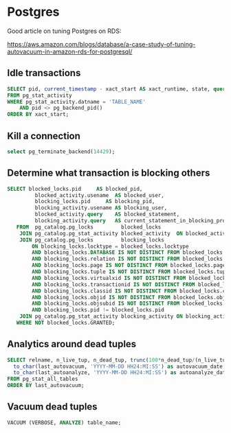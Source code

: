 # Postgres

Good article on tuning Postgres on RDS:

https://aws.amazon.com/blogs/database/a-case-study-of-tuning-autovacuum-in-amazon-rds-for-postgresql/

## Idle transactions

```sql
SELECT pid, current_timestamp - xact_start AS xact_runtime, state, query
FROM pg_stat_activity
WHERE pg_stat_activity.datname = 'TABLE_NAME'
	AND pid <> pg_backend_pid()
ORDER BY xact_start;
```

## Kill a connection

```sql
select pg_terminate_backend(14429);
```

## Determine what transaction is blocking others

```sql
SELECT blocked_locks.pid     AS blocked_pid,
         blocked_activity.usename  AS blocked_user,
         blocking_locks.pid     AS blocking_pid,
         blocking_activity.usename AS blocking_user,
         blocked_activity.query    AS blocked_statement,
         blocking_activity.query   AS current_statement_in_blocking_process
   FROM  pg_catalog.pg_locks         blocked_locks
    JOIN pg_catalog.pg_stat_activity blocked_activity  ON blocked_activity.pid = blocked_locks.pid
    JOIN pg_catalog.pg_locks         blocking_locks 
        ON blocking_locks.locktype = blocked_locks.locktype
        AND blocking_locks.DATABASE IS NOT DISTINCT FROM blocked_locks.DATABASE
        AND blocking_locks.relation IS NOT DISTINCT FROM blocked_locks.relation
        AND blocking_locks.page IS NOT DISTINCT FROM blocked_locks.page
        AND blocking_locks.tuple IS NOT DISTINCT FROM blocked_locks.tuple
        AND blocking_locks.virtualxid IS NOT DISTINCT FROM blocked_locks.virtualxid
        AND blocking_locks.transactionid IS NOT DISTINCT FROM blocked_locks.transactionid
        AND blocking_locks.classid IS NOT DISTINCT FROM blocked_locks.classid
        AND blocking_locks.objid IS NOT DISTINCT FROM blocked_locks.objid
        AND blocking_locks.objsubid IS NOT DISTINCT FROM blocked_locks.objsubid
        AND blocking_locks.pid != blocked_locks.pid
    JOIN pg_catalog.pg_stat_activity blocking_activity ON blocking_activity.pid = blocking_locks.pid
   WHERE NOT blocked_locks.GRANTED;
```
   
## Analytics around dead tuples

```sql
SELECT relname, n_live_tup, n_dead_tup, trunc(100*n_dead_tup/(n_live_tup+1))::float "ratio%",
  to_char(last_autovacuum, 'YYYY-MM-DD HH24:MI:SS') as autovacuum_date, 
  to_char(last_autoanalyze, 'YYYY-MM-DD HH24:MI:SS') as autoanalyze_date
FROM pg_stat_all_tables 
ORDER BY last_autovacuum;
```

## Vacuum dead tuples

```sql
VACUUM (VERBOSE, ANALYZE) table_name;
```
